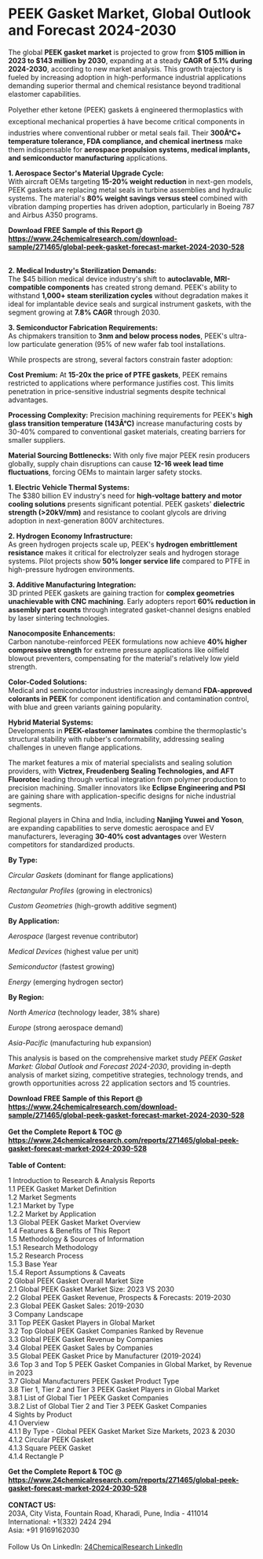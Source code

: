 <h1>PEEK Gasket Market, Global Outlook and Forecast 2024-2030</h1><p>The global <strong>PEEK gasket market</strong> is projected to grow from <strong>$105 million in 2023 to $143 million by 2030</strong>, expanding at a steady <strong>CAGR of 5.1% during 2024-2030</strong>, according to new market analysis. This growth trajectory is fueled by increasing adoption in high-performance industrial applications demanding superior thermal and chemical resistance beyond traditional elastomer capabilities.</p><p>Polyether ether ketone (PEEK) gaskets â engineered thermoplastics with exceptional mechanical properties â have become critical components in industries where conventional rubber or metal seals fail. Their <strong>300Â°C+ temperature tolerance, FDA compliance, and chemical inertness</strong> make them indispensable for <strong>aerospace propulsion systems, medical implants, and semiconductor manufacturing</strong> applications.</p><p><strong>1. Aerospace Sector's Material Upgrade Cycle:</strong><br>
With aircraft OEMs targeting <strong>15-20% weight reduction</strong> in next-gen models, PEEK gaskets are replacing metal seals in turbine assemblies and hydraulic systems. The material's <strong>80% weight savings versus steel</strong> combined with vibration damping properties has driven adoption, particularly in Boeing 787 and Airbus A350 programs.</p><div><b>Download FREE Sample of this Report @ 
            <a href="https://www.24chemicalresearch.com/download-sample/271465/global-peek-gasket-forecast-market-2024-2030-528">
            https://www.24chemicalresearch.com/download-sample/271465/global-peek-gasket-forecast-market-2024-2030-528</a></b></div><br><p><strong>2. Medical Industry's Sterilization Demands:</strong><br>
The $45 billion medical device industry's shift to <strong>autoclavable, MRI-compatible components</strong> has created strong demand. PEEK's ability to withstand <strong>1,000+ steam sterilization cycles</strong> without degradation makes it ideal for implantable device seals and surgical instrument gaskets, with the segment growing at <strong>7.8% CAGR</strong> through 2030.</p><p><strong>3. Semiconductor Fabrication Requirements:</strong><br>
As chipmakers transition to <strong>3nm and below process nodes</strong>, PEEK's ultra-low particulate generation (95% of new wafer fab tool installations.</p><p>While prospects are strong, several factors constrain faster adoption:</p><p><strong>Cost Premium:</strong> At <strong>15-20x the price of PTFE gaskets</strong>, PEEK remains restricted to applications where performance justifies cost. This limits penetration in price-sensitive industrial segments despite technical advantages.</p><p><strong>Processing Complexity:</strong> Precision machining requirements for PEEK's <strong>high glass transition temperature (143Â°C)</strong> increase manufacturing costs by 30-40% compared to conventional gasket materials, creating barriers for smaller suppliers.</p><p><strong>Material Sourcing Bottlenecks:</strong> With only five major PEEK resin producers globally, supply chain disruptions can cause <strong>12-16 week lead time fluctuations</strong>, forcing OEMs to maintain larger safety stocks.</p><p><strong>1. Electric Vehicle Thermal Systems:</strong><br>
The $380 billion EV industry's need for <strong>high-voltage battery and motor cooling solutions</strong> presents significant potential. PEEK gaskets' <strong>dielectric strength (&gt;20kV/mm)</strong> and resistance to coolant glycols are driving adoption in next-generation 800V architectures.</p><p><strong>2. Hydrogen Economy Infrastructure:</strong><br>
As green hydrogen projects scale up, PEEK's <strong>hydrogen embrittlement resistance</strong> makes it critical for electrolyzer seals and hydrogen storage systems. Pilot projects show <strong>50% longer service life</strong> compared to PTFE in high-pressure hydrogen environments.</p><p><strong>3. Additive Manufacturing Integration:</strong><br>
3D printed PEEK gaskets are gaining traction for <strong>complex geometries unachievable with CNC machining</strong>. Early adopters report <strong>60% reduction in assembly part counts</strong> through integrated gasket-channel designs enabled by laser sintering technologies.</p><p><strong>Nanocomposite Enhancements:</strong><br>
	Carbon nanotube-reinforced PEEK formulations now achieve <strong>40% higher compressive strength</strong> for extreme pressure applications like oilfield blowout preventers, compensating for the material's relatively low yield strength.</p><p><strong>Color-Coded Solutions:</strong><br>
	Medical and semiconductor industries increasingly demand <strong>FDA-approved colorants in PEEK</strong> for component identification and contamination control, with blue and green variants gaining popularity.</p><p><strong>Hybrid Material Systems:</strong><br>
	Developments in <strong>PEEK-elastomer laminates</strong> combine the thermoplastic's structural stability with rubber's conformability, addressing sealing challenges in uneven flange applications.</p><p>The market features a mix of material specialists and sealing solution providers, with <strong>Victrex, Freudenberg Sealing Technologies, and AFT Fluorotec</strong> leading through vertical integration from polymer production to precision machining. Smaller innovators like <strong>Eclipse Engineering and PSI</strong> are gaining share with application-specific designs for niche industrial segments.</p><p>Regional players in China and India, including <strong>Nanjing Yuwei and Yoson</strong>, are expanding capabilities to serve domestic aerospace and EV manufacturers, leveraging <strong>30-40% cost advantages</strong> over Western competitors for standardized products.</p><p><strong>By Type:</strong></p><p><em>Circular Gaskets</em> (dominant for flange applications)</p><p><em>Rectangular Profiles</em> (growing in electronics)</p><p><em>Custom Geometries</em> (high-growth additive segment)</p><p><strong>By Application:</strong></p><p><em>Aerospace</em> (largest revenue contributor)</p><p><em>Medical Devices</em> (highest value per unit)</p><p><em>Semiconductor</em> (fastest growing)</p><p><em>Energy</em> (emerging hydrogen sector)</p><p><strong>By Region:</strong></p><p><em>North America</em> (technology leader, 38% share)</p><p><em>Europe</em> (strong aerospace demand)</p><p><em>Asia-Pacific</em> (manufacturing hub expansion)</p><p>This analysis is based on the comprehensive market study <em>PEEK Gasket Market: Global Outlook and Forecast 2024-2030</em>, providing in-depth analysis of market sizing, competitive strategies, technology trends, and growth opportunities across 22 application sectors and 15 countries.</p><div><b>Download FREE Sample of this Report @ 
            <a href="https://www.24chemicalresearch.com/download-sample/271465/global-peek-gasket-forecast-market-2024-2030-528">
            https://www.24chemicalresearch.com/download-sample/271465/global-peek-gasket-forecast-market-2024-2030-528</a></b></div><br><div><b>Get the Complete Report & TOC @ 
            <a href="https://www.24chemicalresearch.com/reports/271465/global-peek-gasket-forecast-market-2024-2030-528">
            https://www.24chemicalresearch.com/reports/271465/global-peek-gasket-forecast-market-2024-2030-528</a></b></div><br>
            <b>Table of Content:</b><p>1 Introduction to Research & Analysis Reports<br />
    1.1 PEEK Gasket Market Definition<br />
    1.2 Market Segments<br />
        1.2.1 Market by Type<br />
        1.2.2 Market by Application<br />
    1.3 Global PEEK Gasket Market Overview<br />
    1.4 Features & Benefits of This Report<br />
    1.5 Methodology & Sources of Information<br />
        1.5.1 Research Methodology<br />
        1.5.2 Research Process<br />
        1.5.3 Base Year<br />
        1.5.4 Report Assumptions & Caveats<br />
2 Global PEEK Gasket Overall Market Size<br />
    2.1 Global PEEK Gasket Market Size: 2023 VS 2030<br />
    2.2 Global PEEK Gasket Revenue, Prospects & Forecasts: 2019-2030<br />
    2.3 Global PEEK Gasket Sales: 2019-2030<br />
3 Company Landscape<br />
    3.1 Top PEEK Gasket Players in Global Market<br />
    3.2 Top Global PEEK Gasket Companies Ranked by Revenue<br />
    3.3 Global PEEK Gasket Revenue by Companies<br />
    3.4 Global PEEK Gasket Sales by Companies<br />
    3.5 Global PEEK Gasket Price by Manufacturer (2019-2024)<br />
    3.6 Top 3 and Top 5 PEEK Gasket Companies in Global Market, by Revenue in 2023<br />
    3.7 Global Manufacturers PEEK Gasket Product Type<br />
    3.8 Tier 1, Tier 2 and Tier 3 PEEK Gasket Players in Global Market<br />
        3.8.1 List of Global Tier 1 PEEK Gasket Companies<br />
        3.8.2 List of Global Tier 2 and Tier 3 PEEK Gasket Companies<br />
4 Sights by Product<br />
    4.1 Overview<br />
        4.1.1 By Type - Global PEEK Gasket Market Size Markets, 2023 & 2030<br />
        4.1.2 Circular PEEK Gasket<br />
        4.1.3 Square PEEK Gasket<br />
        4.1.4 Rectangle P</p><div><b>Get the Complete Report & TOC @ 
            <a href="https://www.24chemicalresearch.com/reports/271465/global-peek-gasket-forecast-market-2024-2030-528">
            https://www.24chemicalresearch.com/reports/271465/global-peek-gasket-forecast-market-2024-2030-528</a></b></div><br><b>CONTACT US:</b><br>
            203A, City Vista, Fountain Road, Kharadi, Pune, India - 411014<br>
            International: +1(332) 2424 294<br>
            Asia: +91 9169162030 <br><br>
            Follow Us On LinkedIn: <a href="https://www.linkedin.com/company/24chemicalresearch/">24ChemicalResearch LinkedIn</a>